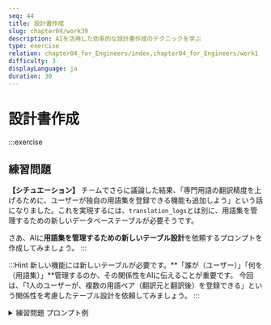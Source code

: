 ```yaml
---
seq: 44
title: 設計書作成
slug: chapter04/work39
description: AIを活用した効率的な設計書作成のテクニックを学ぶ
type: exercise
relation: chapter04_for_Engineers/index,chapter04_for_Engineers/work1
difficulty: 3
displayLanguage: ja
duration: 30
---
```

# 設計書作成
:::exercise
## 練習問題
**【シチュエーション】**
チームでさらに議論した結果、「専門用語の翻訳精度を上げるために、ユーザーが独自の用語集を登録できる機能も追加しよう」という話になりました。これを実現するには、`translation_logs`とは別に、用語集を管理するための新しいデータベーステーブルが必要そうです。

さあ、AIに**用語集を管理するための新しいテーブル設計**を依頼するプロンプトを作成してみましょう。
:::

:::Hint
新しい機能には新しいテーブルが必要です。**「誰が（ユーザー）」「何を（用語集）」**管理するのか、その関係性をAIに伝えることが重要です。
今回は、「1人のユーザーが、複数の用語ペア（翻訳元と翻訳後）を登録できる」という関係性を考慮したテーブル設計を依頼してみましょう。
:::

<details>
<summary>練習問題 プロンプト例</summary>

```
あなたは、引き続き「リアルタイム翻訳機能」の設計を担当するソフトウェアアーキテクトです。
新たに追加される「ユーザー辞書（用語集）」機能を実装するため、データベース設計を拡張する必要があります。

以下の要件を満たす、新しいテーブルの設計をMarkdown形式で作成してください。

# 要件
- ユーザーが独自の「翻訳元の単語」と「翻訳先の単語」のペアを登録できるようにする。
- どのユーザーが登録した用語集なのかを管理できるようにする。
```

### AI回答出力例

```
承知いたしました。「ユーザー辞書」機能のための新しいテーブルを設計します。ユーザーと用語集エントリは1対多の関係になるため、以下のようなテーブルが適切です。

**テーブル名: `user_glossary_entries`**

| カラム名        | データ型         | 制約                  | 説明                                   |
| --------------- | ---------------- | --------------------- | -------------------------------------- |
| `id`            | `BIGINT`         | `PRIMARY KEY`, `AUTO_INCREMENT` | 用語集エントリの一意なID               |
| `user_id`       | `BIGINT`         | `NOT NULL`, `FOREIGN KEY`       | このエントリを所有するユーザーのID     |
| `source_term`   | `VARCHAR(255)`   | `NOT NULL`            | 翻訳元の単語                           |
| `target_term`   | `VARCHAR(255)`   | `NOT NULL`            | 翻訳先の単語                           |
| `created_at`    | `TIMESTAMP`      | `NOT NULL`, `DEFAULT CURRENT_TIMESTAMP` | エントリの作成日時                     |
| `updated_at`    | `TIMESTAMP`      | `NOT NULL`, `DEFAULT CURRENT_TIMESTAMP ON UPDATE CURRENT_TIMESTAMP` | エントリの最終更新日時                 |

**補足:**
`user_id`と`source_term`に複合ユニーク制約を設けることで、同一ユーザーが同じ単語を重複して登録することを防ぐ設計も考えられます。
```

:::memo
お疲れ様でした。
次のワークでは、AIを使って、システムが吐き出す大量のログを分析し、エラーの原因を特定する方法について学んでいきましょう。
:::
